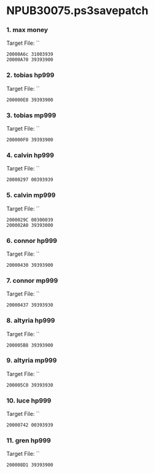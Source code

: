 # NPUB30075.ps3savepatch

### 1. max money

Target File: ``

```
20000A6c 31003939
20000A70 39393900
```

### 2. tobias hp999

Target File: ``

```
200000E8 39393900
```

### 3. tobias mp999

Target File: ``

```
200000F0 39393900
```

### 4. calvin hp999

Target File: ``

```
20000297 00393939
```

### 5. calvin mp999

Target File: ``

```
2000029C 00300039
200002A0 39393000
```

### 6. connor hp999

Target File: ``

```
20000430 39393900
```

### 7. connor mp999

Target File: ``

```
20000437 39393930
```

### 8. altyria hp999

Target File: ``

```
200005B8 39393900
```

### 9. altyria mp999

Target File: ``

```
200005C0 39393930
```

### 10. luce hp999

Target File: ``

```
20000742 00393939
```

### 11. gren hp999

Target File: ``

```
200008D1 39393900
```

